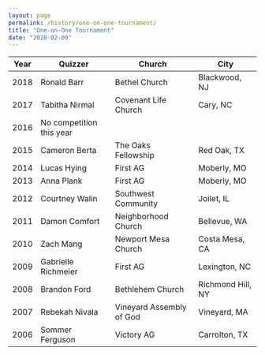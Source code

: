 ```yaml
---
layout: page
permalink: /history/one-on-one-tournament/
title: "One-on-One Tournament"
date: "2020-02-09"
---
```


| Year | Quizzer | Church | City |
| --- | --- | --- | --- |
| 2018 | Ronald Barr | Bethel Church | Blackwood, NJ |
| 2017 | Tabitha Nirmal | Covenant Life Church | Cary, NC |
| 2016 | No competition this year |  |  |
| 2015 | Cameron Berta | The Oaks Fellowship | Red Oak, TX |
| 2014 | Lucas Hying | First AG | Moberly, MO |
| 2013 | Anna Plank | First AG | Moberly, MO |
| 2012 | Courtney Walin | Southwest Community | Joilet, IL |
| 2011 | Damon Comfort | Neighborhood Church | Bellevue, WA |
| 2010 | Zach Mang | Newport Mesa Church | Costa Mesa, CA |
| 2009 | Gabrielle Richmeier | First AG | Lexington, NC |
| 2008 | Brandon Ford | Bethlehem Church | Richmond Hill, NY |
| 2007 | Rebekah Nivala | Vineyard Assembly of God | Vineyard, MA |
| 2006 | Sommer Ferguson | Victory AG | Carrolton, TX |
